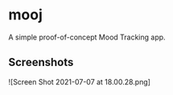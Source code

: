 # mooj
A simple proof-of-concept Mood Tracking app.

## Screenshots
![Screen Shot 2021-07-07 at 18.00.28.png]
